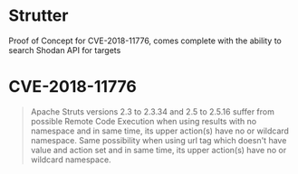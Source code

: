 # Strutter

Proof of Concept for CVE-2018-11776, comes complete with the ability to search Shodan API for targets

# CVE-2018-11776

> Apache Struts versions 2.3 to 2.3.34 and 2.5 to 2.5.16 suffer from possible Remote Code Execution 
when using results with no namespace and in same time, its upper action(s) have no or wildcard 
namespace. Same possibility when using url tag which doesn't have value and action set and in same time, 
its upper action(s) have no or wildcard namespace.

